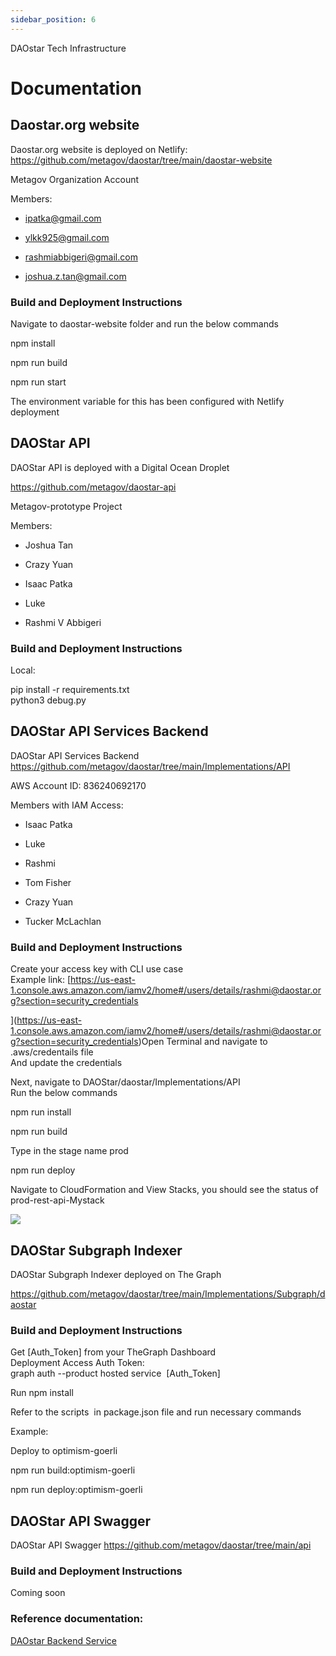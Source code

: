 ```yaml
---
sidebar_position: 6
---
```


DAOstar Tech Infrastructure

Documentation
=============

Daostar.org website
-------------------

Daostar.org website is deployed on Netlify:
https://github.com/metagov/daostar/tree/main/daostar-website

Metagov Organization Account

Members:

-   ipatka@gmail.com

-   ylkk925@gmail.com

-   rashmiabbigeri@gmail.com

-   joshua.z.tan@gmail.com

### Build and Deployment Instructions

Navigate to daostar-website folder and run the below commands

npm install

npm run build

npm run start

The environment variable for this has been configured with Netlify deployment

DAOStar API
-----------

DAOStar API is deployed with a Digital Ocean Droplet

https://github.com/metagov/daostar-api

Metagov-prototype Project

Members:

-   Joshua Tan

-   Crazy Yuan

-   Isaac Patka

-   Luke 

-   Rashmi V Abbigeri

### Build and Deployment Instructions

Local:

pip install -r requirements.txt\
python3 debug.py

DAOStar API Services Backend
----------------------------

DAOStar API Services Backend
https://github.com/metagov/daostar/tree/main/Implementations/API

AWS Account ID: 836240692170

Members with IAM Access:

-   Isaac Patka

-   Luke

-   Rashmi

-   Tom Fisher

-   Crazy Yuan

-   Tucker McLachlan

### Build and Deployment Instructions

Create your access key with CLI use case\
Example link: [https://us-east-1.console.aws.amazon.com/iamv2/home#/users/details/rashmi@daostar.org?section=security_credentials

](https://us-east-1.console.aws.amazon.com/iamv2/home#/users/details/rashmi@daostar.org?section=security_credentials)Open Terminal and navigate to .aws/credentails file\
And update the credentials

Next, navigate to DAOStar/daostar/Implementations/API\
Run the below commands

npm run install

npm run build

Type in the stage name prod

npm run deploy

Navigate to CloudFormation and View Stacks, you should see the status of prod-rest-api-Mystack

![](https://lh7-us.googleusercontent.com/173KkFJFCiSMAgKtH3ev-JuBn7bQf21PpoI1-uNGtAc7loTxY64-USaaiW4AFF7LeaXHJfka8znQlqLi0njzOa82YlOvkU1fEaARdL5RrXZVlD3WUvJump8RfTu2m5AXoZaknTaHNp1Rb4YgUEgqdsQ)

DAOStar Subgraph Indexer
------------------------

DAOStar Subgraph Indexer deployed on The Graph

https://github.com/metagov/daostar/tree/main/Implementations/Subgraph/daostar

### Build and Deployment Instructions

Get [Auth_Token] from your TheGraph Dashboard\
Deployment Access Auth Token:\
graph auth --product hosted service  [Auth_Token]

Run npm install

Refer to the scripts  in package.json file and run necessary commands

Example:

Deploy to optimism-goerli

npm run build:optimism-goerli

npm run deploy:optimism-goerli

DAOStar API Swagger 
------------------------

DAOStar API Swagger
https://github.com/metagov/daostar/tree/main/api

### Build and Deployment Instructions

Coming soon

### Reference documentation:

[DAOstar Backend Service](https://docs.google.com/document/d/1u0nFI3oQuZN9lzbCDsziFj3-ElkkGtBJQRkIarLtvz8/edit)
